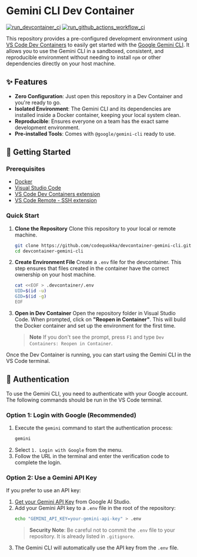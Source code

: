 # Gemini CLI Dev Container

[![run_devcontainer_ci](https://github.com/codequokka/devcontainer-gemini-cli/actions/workflows/run_devcontainer_ci.yaml/badge.svg)](https://github.com/codequokka/devcontainer-gemini-cli/actions/workflows/run_devcontainer_ci.yaml)
[![run_github_actions_workflow_ci](https://github.com/codequokka/devcontainer-gemini-cli/actions/workflows/run_github_actions_workflow_ci.yml/badge.svg)](https://github.com/codequokka/devcontainer-gemini-cli/actions/workflows/run_github_actions_workflow_ci.yml)

This repository provides a pre-configured development environment using [VS Code Dev Containers](https://code.visualstudio.com/docs/devcontainers/containers) to easily get started with the [Google Gemini CLI](https://github.com/google-gemini/gemini-cli). It allows you to use the Gemini CLI in a sandboxed, consistent, and reproducible environment without needing to install `npm` or other dependencies directly on your host machine.

## ✨ Features

- **Zero Configuration**: Just open this repository in a Dev Container and you're ready to go.
- **Isolated Environment**: The Gemini CLI and its dependencies are installed inside a Docker container, keeping your local system clean.
- **Reproducible**: Ensures everyone on a team has the exact same development environment.
- **Pre-installed Tools**: Comes with `@google/gemini-cli` ready to use.

## 🚀 Getting Started

### Prerequisites

- [Docker](https://www.docker.com/products/docker-desktop/)
- [Visual Studio Code](https://code.visualstudio.com/)
- [VS Code Dev Containers extension](https://marketplace.visualstudio.com/items?itemName=ms-vscode-remote.remote-containers)
- [VS Code Remote - SSH extension](https://marketplace.visualstudio.com/items?itemName=ms-vscode-remote.remote-ssh)

### Quick Start

1.  **Clone the Repository**
    Clone this repository to your local or remote machine.

    ```bash
    git clone https://github.com/codequokka/devcontainer-gemini-cli.git
    cd devcontainer-gemini-cli
    ```

2.  **Create Environment File**
    Create a `.env` file for the devcontainer. This step ensures that files created in the container have the correct ownership on your host machine.

    ```bash
    cat <<EOF > .devcontainer/.env
    UID=$(id -u)
    GID=$(id -g)
    EOF
    ```

3.  **Open in Dev Container**
    Open the repository folder in Visual Studio Code. When prompted, click on **"Reopen in Container"**. This will build the Docker container and set up the environment for the first time.

    > **Note**
    > If you don't see the prompt, press `F1` and type `Dev Containers: Reopen in Container`.

Once the Dev Container is running, you can start using the Gemini CLI in the VS Code terminal.

## 🔑 Authentication

To use the Gemini CLI, you need to authenticate with your Google account. The following commands should be run in the VS Code terminal.

### Option 1: Login with Google (Recommended)

1.  Execute the `gemini` command to start the authentication process:
    ```bash
    gemini
    ```
2.  Select `1. Login with Google` from the menu.
3.  Follow the URL in the terminal and enter the verification code to complete the login.

### Option 2: Use a Gemini API Key

If you prefer to use an API key:

1.  [Get your Gemini API Key](https://aistudio.google.com/apikey) from Google AI Studio.
2.  Add your Gemini API key to a `.env` file in the root of the repository:
    ```bash
    echo "GEMINI_API_KEY=your-gemini-api-key" > .env
    ```
    > **Security Note**: Be careful not to commit the `.env` file to your repository. It is already listed in `.gitignore`.
3.  The Gemini CLI will automatically use the API key from the `.env` file.
